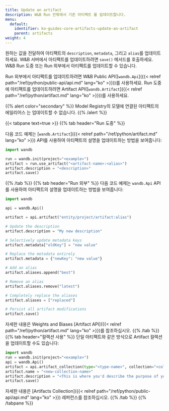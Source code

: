 ```yaml
---
title: Update an artifact
description: W&B Run 안팎에서 기존 아티팩트 를 업데이트합니다.
menu:
  default:
    identifier: ko-guides-core-artifacts-update-an-artifact
    parent: artifacts
weight: 4
---
```


원하는 값을 전달하여 아티팩트의 `description`, `metadata`, 그리고 `alias`를 업데이트하세요. W&B 서버에서 아티팩트를 업데이트하려면 `save()` 메서드를 호출하세요. W&B Run 도중 또는 Run 외부에서 아티팩트를 업데이트할 수 있습니다.

Run 외부에서 아티팩트를 업데이트하려면 W&B Public API([`wandb.Api`]({{< relref path="/ref/python/public-api/api.md" lang="ko" >}}))를 사용하세요. Run 도중에 아티팩트를 업데이트하려면 Artifact API([`wandb.Artifact`]({{< relref path="/ref/python/artifact.md" lang="ko" >}}))를 사용하세요.

{{% alert color="secondary" %}}
Model Registry의 모델에 연결된 아티팩트의 에일리어스 는 업데이트할 수 없습니다.
{{% /alert %}}

{{< tabpane text=true >}}
  {{% tab header="Run 도중" %}}

다음 코드 예제는 [`wandb.Artifact`]({{< relref path="/ref/python/artifact.md" lang="ko" >}}) API를 사용하여 아티팩트의 설명을 업데이트하는 방법을 보여줍니다:

```python
import wandb

run = wandb.init(project="<example>")
artifact = run.use_artifact("<artifact-name>:<alias>")
artifact.description = "<description>"
artifact.save()
```
  {{% /tab %}}
  {{% tab header="Run 외부" %}}
다음 코드 예제는 `wandb.Api` API를 사용하여 아티팩트의 설명을 업데이트하는 방법을 보여줍니다:

```python
import wandb

api = wandb.Api()

artifact = api.artifact("entity/project/artifact:alias")

# Update the description
artifact.description = "My new description"

# Selectively update metadata keys
artifact.metadata["oldKey"] = "new value"

# Replace the metadata entirely
artifact.metadata = {"newKey": "new value"}

# Add an alias
artifact.aliases.append("best")

# Remove an alias
artifact.aliases.remove("latest")

# Completely replace the aliases
artifact.aliases = ["replaced"]

# Persist all artifact modifications
artifact.save()
```

자세한 내용은 Weights and Biases [Artifact API]({{< relref path="/ref/python/artifact.md" lang="ko" >}})를 참조하십시오.
  {{% /tab %}}
  {{% tab header="컬렉션 사용" %}}
단일 아티팩트와 같은 방식으로 Artifact 컬렉션을 업데이트할 수도 있습니다:

```python
import wandb
run = wandb.init(project="<example>")
api = wandb.Api()
artifact = api.artifact_collection(type="<type-name>", collection="<collection-name>")
artifact.name = "<new-collection-name>"
artifact.description = "<This is where you'd describe the purpose of your collection.>"
artifact.save()
```
자세한 내용은 [Artifacts Collection]({{< relref path="/ref/python/public-api/api.md" lang="ko" >}}) 레퍼런스를 참조하십시오.
  {{% /tab %}}
{{% /tabpane %}}
